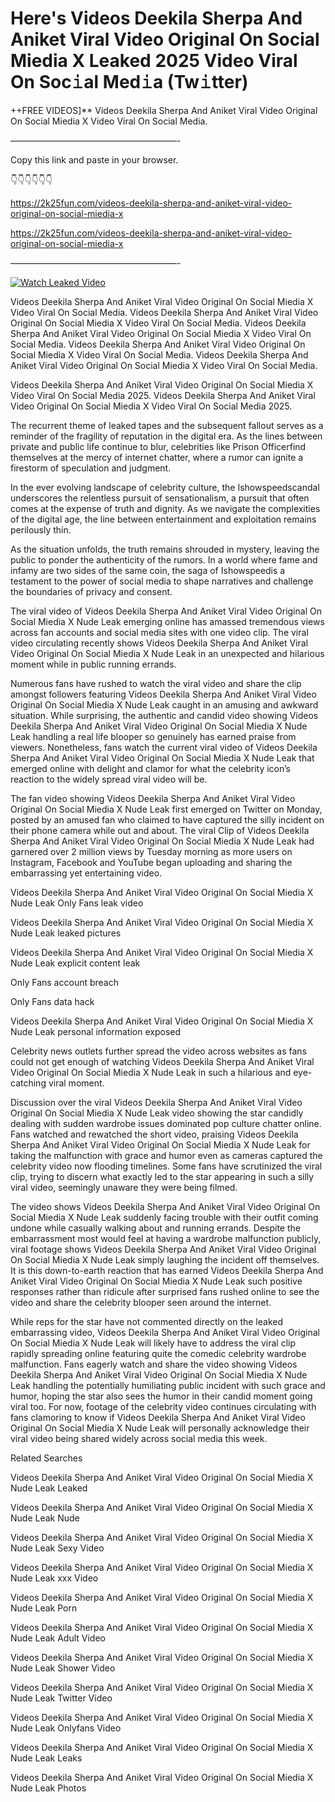 # Here's Videos Deekila Sherpa And Aniket Viral Video Original On Social Miedia X Leaked 2025 Video Viral On Soc𝚒al Med𝚒a (Tw𝚒tter)

++FREE VIDEOS]** Videos Deekila Sherpa And Aniket Viral Video Original On Social Miedia X Video Viral On Social Media.

———————————————————-

Copy this link and paste in your browser.

👇👇👇👇👇👇

https://2k25fun.com/videos-deekila-sherpa-and-aniket-viral-video-original-on-social-miedia-x

https://2k25fun.com/videos-deekila-sherpa-and-aniket-viral-video-original-on-social-miedia-x

———————————————————-

[![Watch Leaked Video](https://miro.medium.com/v2/resize:fit:828/format:webp/1*cilzJN44JGOrTw9NJCrNHA.gif "Watch Leaked Video")](https://2k25fun.com/videos-deekila-sherpa-and-aniket-viral-video-original-on-social-miedia-x)

Videos Deekila Sherpa And Aniket Viral Video Original On Social Miedia X Video Viral On Social Media. Videos Deekila Sherpa And Aniket Viral Video Original On Social Miedia X Video Viral On Social Media. Videos Deekila Sherpa And Aniket Viral Video Original On Social Miedia X Video Viral On Social Media. Videos Deekila Sherpa And Aniket Viral Video Original On Social Miedia X Video Viral On Social Media. Videos Deekila Sherpa And Aniket Viral Video Original On Social Miedia X Video Viral On Social Media.

Videos Deekila Sherpa And Aniket Viral Video Original On Social Miedia X Video Viral On Social Media 2025. Videos Deekila Sherpa And Aniket Viral Video Original On Social Miedia X Video Viral On Social Media 2025.

The recurrent theme of leaked tapes and the subsequent fallout serves as a reminder of the fragility of reputation in the digital era. As the lines between private and public life continue to blur, celebrities like Prison Officerfind themselves at the mercy of internet chatter, where a rumor can ignite a firestorm of speculation and judgment.

In the ever evolving landscape of celebrity culture, the Ishowspeedscandal underscores the relentless pursuit of sensationalism, a pursuit that often comes at the expense of truth and dignity. As we navigate the complexities of the digital age, the line between entertainment and exploitation remains perilously thin.

As the situation unfolds, the truth remains shrouded in mystery, leaving the public to ponder the authenticity of the rumors. In a world where fame and infamy are two sides of the same coin, the saga of Ishowspeedis a testament to the power of social media to shape narratives and challenge the boundaries of privacy and consent.

The viral video of Videos Deekila Sherpa And Aniket Viral Video Original On Social Miedia X Nude Leak emerging online has amassed tremendous views across fan accounts and social media sites with one video clip. The viral video circulating recently shows Videos Deekila Sherpa And Aniket Viral Video Original On Social Miedia X Nude Leak in an unexpected and hilarious moment while in public running errands.

Numerous fans have rushed to watch the viral video and share the clip amongst followers featuring Videos Deekila Sherpa And Aniket Viral Video Original On Social Miedia X Nude Leak caught in an amusing and awkward situation. While surprising, the authentic and candid video showing Videos Deekila Sherpa And Aniket Viral Video Original On Social Miedia X Nude Leak handling a real life blooper so genuinely has earned praise from viewers. Nonetheless, fans watch the current viral video of Videos Deekila Sherpa And Aniket Viral Video Original On Social Miedia X Nude Leak that emerged online with delight and clamor for what the celebrity icon’s reaction to the widely spread viral video will be.

The fan video showing Videos Deekila Sherpa And Aniket Viral Video Original On Social Miedia X Nude Leak first emerged on Twitter on Monday, posted by an amused fan who claimed to have captured the silly incident on their phone camera while out and about. The viral Clip of Videos Deekila Sherpa And Aniket Viral Video Original On Social Miedia X Nude Leak had garnered over 2 million views by Tuesday morning as more users on Instagram, Facebook and YouTube began uploading and sharing the embarrassing yet entertaining video.

Videos Deekila Sherpa And Aniket Viral Video Original On Social Miedia X Nude Leak Only Fans leak video

Videos Deekila Sherpa And Aniket Viral Video Original On Social Miedia X Nude Leak leaked pictures

Videos Deekila Sherpa And Aniket Viral Video Original On Social Miedia X Nude Leak explicit content leak

Only Fans account breach

Only Fans data hack

Videos Deekila Sherpa And Aniket Viral Video Original On Social Miedia X Nude Leak personal information exposed

Celebrity news outlets further spread the video across websites as fans could not get enough of watching Videos Deekila Sherpa And Aniket Viral Video Original On Social Miedia X Nude Leak in such a hilarious and eye-catching viral moment.

Discussion over the viral Videos Deekila Sherpa And Aniket Viral Video Original On Social Miedia X Nude Leak video showing the star candidly dealing with sudden wardrobe issues dominated pop culture chatter online. Fans watched and rewatched the short video, praising Videos Deekila Sherpa And Aniket Viral Video Original On Social Miedia X Nude Leak for taking the malfunction with grace and humor even as cameras captured the celebrity video now flooding timelines. Some fans have scrutinized the viral clip, trying to discern what exactly led to the star appearing in such a silly viral video, seemingly unaware they were being filmed.

The video shows Videos Deekila Sherpa And Aniket Viral Video Original On Social Miedia X Nude Leak suddenly facing trouble with their outfit coming undone while casually walking about and running errands. Despite the embarrassment most would feel at having a wardrobe malfunction publicly, viral footage shows Videos Deekila Sherpa And Aniket Viral Video Original On Social Miedia X Nude Leak simply laughing the incident off themselves. It is this down-to-earth reaction that has earned Videos Deekila Sherpa And Aniket Viral Video Original On Social Miedia X Nude Leak such positive responses rather than ridicule after surprised fans rushed online to see the video and share the celebrity blooper seen around the internet.

While reps for the star have not commented directly on the leaked embarrassing video, Videos Deekila Sherpa And Aniket Viral Video Original On Social Miedia X Nude Leak will likely have to address the viral clip rapidly spreading online featuring quite the comedic celebrity wardrobe malfunction. Fans eagerly watch and share the video showing Videos Deekila Sherpa And Aniket Viral Video Original On Social Miedia X Nude Leak handling the potentially humiliating public incident with such grace and humor, hoping the star also sees the humor in their candid moment going viral too. For now, footage of the celebrity video continues circulating with fans clamoring to know if Videos Deekila Sherpa And Aniket Viral Video Original On Social Miedia X Nude Leak will personally acknowledge their viral video being shared widely across social media this week.

Related Searches

Videos Deekila Sherpa And Aniket Viral Video Original On Social Miedia X Nude Leak Leaked

Videos Deekila Sherpa And Aniket Viral Video Original On Social Miedia X Nude Leak Nude

Videos Deekila Sherpa And Aniket Viral Video Original On Social Miedia X Nude Leak Sexy Video

Videos Deekila Sherpa And Aniket Viral Video Original On Social Miedia X Nude Leak xxx Video

Videos Deekila Sherpa And Aniket Viral Video Original On Social Miedia X Nude Leak Porn

Videos Deekila Sherpa And Aniket Viral Video Original On Social Miedia X Nude Leak Adult Video

Videos Deekila Sherpa And Aniket Viral Video Original On Social Miedia X Nude Leak Shower Video

Videos Deekila Sherpa And Aniket Viral Video Original On Social Miedia X Nude Leak Twitter Video

Videos Deekila Sherpa And Aniket Viral Video Original On Social Miedia X Nude Leak Onlyfans Video

Videos Deekila Sherpa And Aniket Viral Video Original On Social Miedia X Nude Leak Leaks

Videos Deekila Sherpa And Aniket Viral Video Original On Social Miedia X Nude Leak Photos